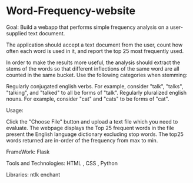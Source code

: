 # Word-Frequency-website

Goal: Build a webapp that performs simple frequency analysis on a user-supplied text document.

The application should accept a text document from the user, count how often each word is used in it, and report the top 25 most frequently used.

In order to make the results more useful, the analysis should extract the stems of the words so that different inflections of the same word are all counted in the same bucket. Use the following categories when stemming:

Regularly conjugated english verbs. For example, consider "talk", "talks", "talking", and "talked" to all be forms of "talk".
Regularly pluralized english nouns. For example, consider "cat" and "cats" to be forms of "cat".

Usage:

Click the "Choose File" button and upload a text file which you need to evaluate.
The webpage displays the Top 25 frequent words in the file present the English language dictionary excluding stop words.
The top25 words returned are in-order of the frequency from max to min.



FrameWork:
Flask 

Tools and Technologies:
HTML , CSS , Python

Libraries:
ntlk
enchant



